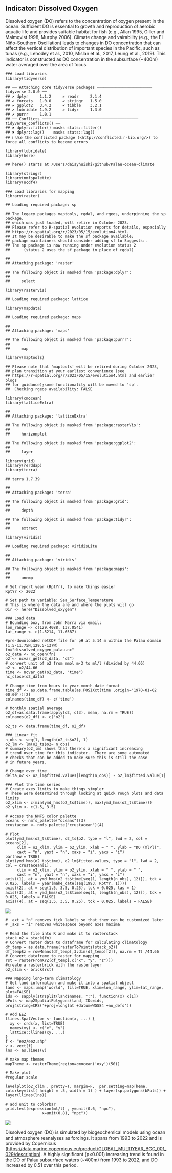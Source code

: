 ## **Indicator: Dissolved Oxygen**

Dissolved oxygen (DO) refers to the concentration of oxygen present in
the ocean. Sufficient DO is essential to growth and reproduction of
aerobic aquatic life and provides suitable habitat for fish (e.g., Allan
1995, Giller and Malmqvist 1998, Murphy 2006). Climate change and
vairability (e.g., the El Niño-Southern Oscillation) leads to changes in
DO concentration that can affect the vertical distribution of important
species in the Pacific, such as tunas (e.g., Lehodey et al., 2010,
Mislan et al., 2017, Leung et al., 2019). This indicator is constructed
as DO concentration in the subsurface (~400m) water averaged over the
area of focus.

    ### Load libraries
    library(tidyverse)

    ## ── Attaching core tidyverse packages ──────────────────────── tidyverse 2.0.0 ──
    ## ✔ dplyr     1.1.2     ✔ readr     2.1.4
    ## ✔ forcats   1.0.0     ✔ stringr   1.5.0
    ## ✔ ggplot2   3.4.2     ✔ tibble    3.2.1
    ## ✔ lubridate 1.9.2     ✔ tidyr     1.3.0
    ## ✔ purrr     1.0.1     
    ## ── Conflicts ────────────────────────────────────────── tidyverse_conflicts() ──
    ## ✖ dplyr::filter() masks stats::filter()
    ## ✖ dplyr::lag()    masks stats::lag()
    ## ℹ Use the conflicted package (<http://conflicted.r-lib.org/>) to force all conflicts to become errors

    library(lubridate)
    library(here)

    ## here() starts at /Users/daisyhuishi/github/Palau-ocean-climate

    library(stringr)
    library(nmfspalette)
    library(ncdf4) 

    ### Load libraries for mapping
    library(raster)

    ## Loading required package: sp

    ## The legacy packages maptools, rgdal, and rgeos, underpinning the sp package,
    ## which was just loaded, will retire in October 2023.
    ## Please refer to R-spatial evolution reports for details, especially
    ## https://r-spatial.org/r/2023/05/15/evolution4.html.
    ## It may be desirable to make the sf package available;
    ## package maintainers should consider adding sf to Suggests:.
    ## The sp package is now running under evolution status 2
    ##      (status 2 uses the sf package in place of rgdal)

    ## 
    ## Attaching package: 'raster'

    ## The following object is masked from 'package:dplyr':
    ## 
    ##     select

    library(rasterVis)

    ## Loading required package: lattice

    library(mapdata)

    ## Loading required package: maps

    ## 
    ## Attaching package: 'maps'

    ## The following object is masked from 'package:purrr':
    ## 
    ##     map

    library(maptools)

    ## Please note that 'maptools' will be retired during October 2023,
    ## plan transition at your earliest convenience (see
    ## https://r-spatial.org/r/2023/05/15/evolution4.html and earlier blogs
    ## for guidance);some functionality will be moved to 'sp'.
    ##  Checking rgeos availability: FALSE

    library(cmocean)
    library(latticeExtra)

    ## 
    ## Attaching package: 'latticeExtra'

    ## The following object is masked from 'package:rasterVis':
    ## 
    ##     horizonplot

    ## The following object is masked from 'package:ggplot2':
    ## 
    ##     layer

    library(grid)
    library(rerddap)
    library(terra)

    ## terra 1.7.39

    ## 
    ## Attaching package: 'terra'

    ## The following object is masked from 'package:grid':
    ## 
    ##     depth

    ## The following object is masked from 'package:tidyr':
    ## 
    ##     extract

    library(viridis)

    ## Loading required package: viridisLite

    ## 
    ## Attaching package: 'viridis'

    ## The following object is masked from 'package:maps':
    ## 
    ##     unemp

    # Set report year (RptYr), to make things easier
    RptYr <- 2022

    # Set path to variable: Sea_Surface_Temperature
    # This is where the data are and where the plots will go
    Dir <- here("Dissolved_oxygen")

    ### Load data
    # Bounding box, from John Marra via email:
    lon_range <- c(129.4088, 137.0541)
    lat_range <- c(1.5214, 11.6587)

    #pre-downloaded netCDF file for pH at 5.14 m within the Palau domain (1,5-11.75N,129.5-137W)
    fn="dissolved_oxygen_palau.nc"
    o2_data <- nc_open(fn)
    o2 <- ncvar_get(o2_data, "o2")
    # convert unit of o2 from mmol m-3 to ml/l (divided by 44.66)
    o2 <- o2/44.66
    time <- ncvar_get(o2_data, "time")
    nc_close(o2_data) 

    # Change time from hours to year-month-date format
    time_df <- as.data.frame.table(as.POSIXct(time ,origin='1970-01-02 00:00'))[2]
    colnames(time_df) <- c('time')

    # Monthly spatial average
    o2_df=as.data.frame(apply(o2, c(3), mean, na.rm = TRUE))
    colnames(o2_df) <- c('o2')

    o2_ts <- data.frame(time_df, o2_df)

    ### Linear fit
    n_obs <- seq(1, length(o2_ts$o2), 1)
    o2_lm <- lm(o2_ts$o2~ n_obs)
    # summary(o2_lm) shows that there's a significant increasing
    # trend over time for this indicator.  There are some automated
    # checks that can be added to make sure this is still the case
    # in future years.

    # Change over time
    delta_o2 <- o2_lm$fitted.values[length(n_obs)] - o2_lm$fitted.value[1]

    ### Plot the time series
    # Create axes limits to make things simpler
    # These were determined through looking at quick rough plots and data limits
    o2_xlim <- c(min(ymd_hms(o2_ts$time)), max(ymd_hms(o2_ts$time)))
    o2_ylim <- c(1.5, 3.5) 

    # Access the NMFS color palette
    oceans <- nmfs_palette("oceans")(3)
    crustacean <- nmfs_palette("crustacean")(4)

    # Plot
    plot(ymd_hms(o2_ts$time), o2_ts$o2, type = "l", lwd = 2, col = oceans[2], 
         xlim = o2_xlim, ylim = o2_ylim, xlab = " ", ylab = "DO (ml/l)",
         xaxt = "n", yaxt = "n", xaxs = "i", yaxs = "i")
    par(new = TRUE)
    plot(ymd_hms(o2_ts$time), o2_lm$fitted.values, type = "l", lwd = 2, col = crustacean[1], 
         xlim = o2_xlim, ylim = o2_ylim, xlab = " ", ylab = " ",
         xaxt = "n", yaxt = "n", xaxs = "i", yaxs = "i")
    axis((1), at = ymd_hms(o2_ts$time[seq(1, length(n_obs), 12)]), tck = 0.025, labels = year(make_date(seq(1993, RptYr, 1))))
    axis((2), at = seq(1.5, 3.5, 0.25), tck = 0.025, las = 1)
    axis((3), at = ymd_hms(o2_ts$time[seq(1, length(n_obs), 12)]), tck = 0.025, labels = FALSE)
    axis((4), at = seq(1.5, 3.5, 0.25), tck = 0.025, labels = FALSE)

![](04-Dissolved_oxygen_files/figure-markdown_strict/unnamed-chunk-7-1.png)

    # _axt = "n" removes tick labels so that they can be customized later 
    # _axs = "i" removes whitespace beyond axes maxima

    # Read the file into R and make it to rasterstack
    stack_o2 = stack(fn)
    # Convert raster data to dataframe for calculating climatology
    df_temp = as.data.frame(rasterToPoints(stack_o2))
    df_temp$z = rowMeans(df_temp[,3:dim(df_temp)[2]], na.rm = T) /44.66
    # Convert dataframe to raster for mapping
    rst = rasterFromXYZ(df_temp[,c("x", "y", "z")])
    #create a rasterbrick with the rasterlayer
    o2_clim <- brick(rst)

    ### Mapping long-term climatology
    # Get land information and make it into a spatial object
    land <- maps::map('world', fill=TRUE, xlim=lon_range, ylim=lat_range, plot=FALSE)
    ids <- sapply(strsplit(land$names, ":"), function(x) x[1])
    bPols <- map2SpatialPolygons(land, IDs=ids, proj4string=CRS('+proj=longlat +datum=WGS84 +no_defs'))

    # Add EEZ
    llines.SpatVector <- function(x, ...) {
      xy <- crds(x, list=TRUE)
      names(xy) <- c("x", "y")
      lattice::llines(xy, ...)
    }
    f <- "eez/eez.shp"
    v <- vect(f)
    lns <- as.lines(v)

    # make map themes
    mapTheme <- rasterTheme(region=cmocean('oxy')(50))

    # Make plot
    #regular scale

    levelplot(o2_clim , pretty=T, margin=F,  par.setting=mapTheme,  colorkey=list( height = .5, width = 1) ) + layer(sp.polygons(bPols)) + layer(llines(lns))

    # add unit to colorbar
    grid.text(expression(ml/l) , y=unit(0.6, "npc"), 
                    x=unit(0.81, "npc"))    

![](04-Dissolved_oxygen_files/figure-markdown_strict/unnamed-chunk-9-1.png)

Dissolved oxygen (DO) is simulated by biogeochemical models using ocean
and atmosphere reanalyses as forcings. It spans from 1993 to 2022 and is
provided by Copernicus
(<https://data.marine.copernicus.eu/product/GLOBAL_MULTIYEAR_BGC_001_029/description>).
A highly significant (p&lt;0.001) increasing trend is found in the DO of
Palau subsurface waters (~400m) from 1993 to 2022, and DO increased by
0.51 over this period.
